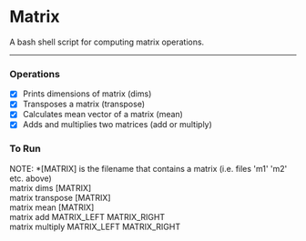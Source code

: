 # Matrix 
A bash shell script for computing matrix operations. 
***
### Operations
- [X] Prints dimensions of matrix (dims)
- [X] Transposes a matrix (transpose)
- [X] Calculates mean vector of a matrix (mean)
- [X] Adds and multiplies two matrices (add or multiply)

### To Run  
NOTE: *\[MATRIX] is the filename that contains a matrix (i.e. files 'm1' 'm2' etc. above)\
matrix dims [MATRIX]\
matrix transpose [MATRIX]\
matrix mean [MATRIX]\
matrix add MATRIX_LEFT MATRIX_RIGHT\
matrix multiply MATRIX_LEFT MATRIX_RIGHT
